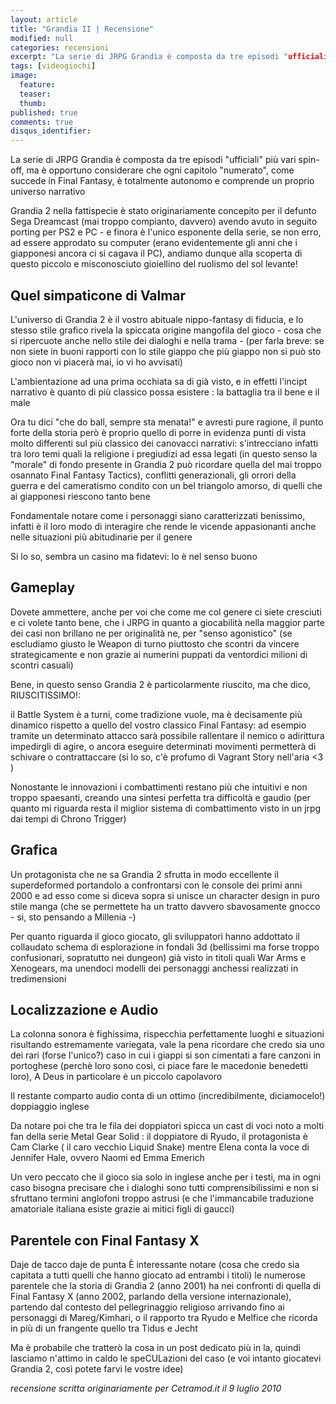 ```yaml
---
layout: article
title: "Grandia II | Recensione"
modified: null
categories: recensioni
excerpt: "La serie di JRPG Grandia è composta da tre episodi "ufficiali" più vari spin-off, ma è opportuno considerare che..."
tags: [videogiochi]
image: 
  feature: 
  teaser: 
  thumb: 
published: true
comments: true
disqus_identifier: 
---
```


La serie di JRPG Grandia è composta da tre episodi "ufficiali" più vari spin-off, ma è opportuno considerare che ogni capitolo "numerato", come succede in Final Fantasy, è totalmente autonomo e comprende un proprio universo narrativo

Grandia 2 nella fattispecie è stato originariamente concepito per il defunto Sega Dreamcast (mai troppo compianto, davvero) avendo avuto in seguito porting per PS2 e PC - e finora è l'unico esponente della serie, se non erro, ad essere approdato su computer (erano evidentemente gli anni che i giapponesi ancora ci si cagava il PC), andiamo dunque alla scoperta di questo piccolo e misconosciuto gioiellino del ruolismo del sol levante!

## Quel simpaticone di Valmar

L'universo di Grandia 2 è il vostro abituale nippo-fantasy di fiducia, e lo stesso stile grafico rivela la spiccata origine mangofila del gioco - cosa che si ripercuote anche nello stile dei dialoghi e nella trama - (per farla breve: se non siete in buoni rapporti con lo stile giappo che più giappo non si può sto gioco non vi piacerà mai, io vi ho avvisati)

L'ambientazione ad una prima occhiata sa di già visto, e in effetti l'incipt narrativo è quanto di più classico possa esistere : la battaglia tra il bene e il male

Ora tu dici "che do ball, sempre sta menata!" e avresti pure ragione,  il punto forte della storia però è proprio quello di porre in evidenza punti di vista molto differenti sul più classico dei canovacci narrativi: s'intrecciano infatti tra loro temi quali la religione i pregiudizi ad essa legati (in questo senso la "morale" di fondo presente in Grandia 2 può ricordare quella del mai troppo osannato Final Fantasy Tactics), conflitti generazionali, gli orrori della guerra e del cameratismo condito con un bel triangolo amorso, di quelli che ai giapponesi riescono tanto bene

Fondamentale notare come i personaggi siano caratterizzati benissimo, infatti è il loro modo di interagire che rende le vicende appasionanti anche nelle situazioni più abitudinarie per il genere

Si lo so, sembra un casino ma fidatevi: lo è nel senso buono

## Gameplay

Dovete ammettere, anche per voi che come me col genere ci siete cresciuti e ci volete tanto bene, che i JRPG in quanto a giocabilità nella maggior parte dei casi non brillano ne per originalità ne, per "senso agonistico" (se escludiamo giusto le Weapon di turno piuttosto che scontri da vincere strategicamente e non grazie ai numerini puppati da ventordici milioni di scontri casuali)

Bene, in questo senso Grandia 2 è particolarmente riuscito, ma che dico, RIUSCITISSIMO!:

il Battle System è a turni, come tradizione vuole, ma è decisamente più dinamico rispetto a quello del vostro classico Final Fantasy: ad esempio tramite un determinato attacco sarà possibile rallentare il nemico o adirittura impedirgli di agire, o ancora eseguire determinati movimenti permetterà di schivare o contrattaccare (si lo so, c'è profumo di Vagrant Story nell'aria <3 )

Nonostante le innovazioni i combattimenti restano più che intuitivi e non troppo spaesanti, creando una sintesi perfetta tra difficoltà e gaudio (per quanto mi riguarda resta il miglior sistema di combattimento visto in un jrpg dai tempi di Chrono Trigger)

## Grafica

Un protagonista che ne sa
Grandia 2 sfrutta in modo eccellente il superdeformed portandolo a confrontarsi con le console dei primi anni 2000 e ad esso come si diceva sopra si unisce un character design in puro stile manga (che se permettete ha un tratto davvero sbavosamente gnocco - si, sto pensando a Millenia -)

Per quanto riguarda il gioco giocato, gli sviluppatori hanno addottato il collaudato schema di esplorazione in fondali 3d (bellissimi ma forse troppo confusionari, sopratutto nei dungeon) già visto in titoli quali War Arms e Xenogears, ma unendoci modelli dei personaggi anchessi realizzati in tredimensioni

## Localizzazione e Audio

La colonna sonora è fighissima, rispecchia perfettamente luoghi e situazioni risultando estremamente variegata, vale la pena ricordare che credo sia uno dei rari (forse l'unico?) caso in cui i giappi si son cimentati a fare canzoni in portoghese (perchè loro sono così, ci piace fare le macedonie benedetti loro), A Deus in particolare è un piccolo capolavoro

Il restante comparto audio conta di un ottimo (incredibilmente, diciamocelo!) doppiaggio inglese 

Da notare poi che tra le fila dei doppiatori spicca un cast di voci noto a molti fan della serie Metal Gear Solid : il doppiatore di Ryudo, il protagonista è Cam Clarke ( il caro vecchio Liquid Snake) mentre Elena conta la voce di Jennifer Hale, ovvero Naomi ed Emma Emerich

Un vero peccato che il gioco sia solo in inglese anche per i testi, ma in ogni caso bisogna precisare che i dialoghi sono tutti comprensibilissimi e non si sfruttano termini anglofoni troppo astrusi (e che l'immancabile traduzione amatoriale italiana esiste grazie ai mitici figli di gaucci)

## Parentele con Final Fantasy X

Daje de tacco daje de punta
È interessante notare (cosa che credo sia capitata a tutti quelli che hanno giocato ad entrambi i titoli) le numerose parentele che la storia di Grandia 2 (anno 2001) ha nei confronti di quella di Final Fantasy X (anno 2002, parlando della versione internazionale), partendo dal contesto del pellegrinaggio religioso arrivando fino ai personaggi di Mareg/Kimhari, o il rapporto tra Ryudo e Melfice che ricorda in più di un frangente quello tra Tidus e Jecht

Ma è probabile che tratterò la cosa in un post dedicato più in la, quindi lasciamo n'attimo in caldo le speCULazioni del caso (e voi intanto giocatevi Grandia 2, così potete farvi le vostre idee)

_recensione scritta originariamente per Cetramod.it il 9 luglio 2010_
